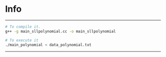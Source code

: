 # Info
---
```bash
# To compile it.
g++ -g main_sllpolynomial.cc -o main_sllpolynomial

# To execute it
./main_polynomial < data_polynomial.txt
```
---

